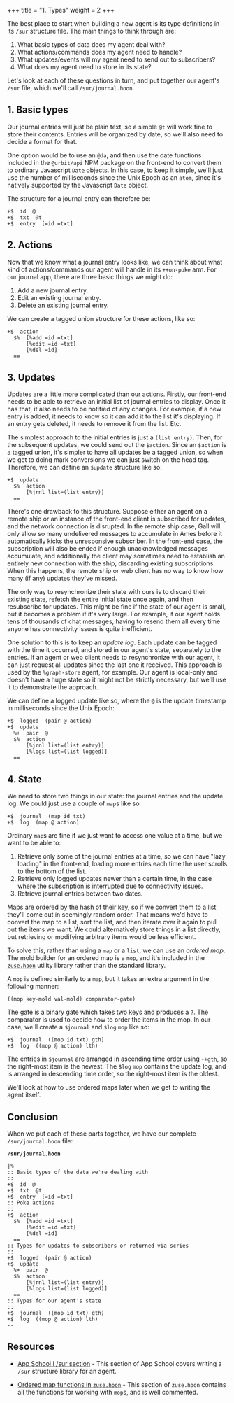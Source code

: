 +++
title = "1. Types"
weight = 2
+++

The best place to start when building a new agent is its type definitions in its
`/sur` structure file. The main things to think through are:

1. What basic types of data does my agent deal with?
2. What actions/commands does my agent need to handle?
3. What updates/events will my agent need to send out to subscribers?
4. What does my agent need to store in its state?

Let's look at each of these questions in turn, and put together our agent's
`/sur` file, which we'll call `/sur/journal.hoon`.

## 1. Basic types

Our journal entries will just be plain text, so a simple `@t` will work fine to
store their contents. Entries will be organized by date, so we'll also need to
decide a format for that.

One option would be to use an `@da`, and then use the date functions included
in the `@urbit/api` NPM package on the front-end to convert them to ordinary
Javascript `Date` objects. In this case, to keep it simple, we'll just use the
number of milliseconds since the Unix Epoch as an `atom`, since it's natively
supported by the Javascript `Date` object.

The structure for a journal entry can therefore be:

```hoon
+$  id  @
+$  txt  @t
+$  entry  [=id =txt]
```

## 2. Actions

Now that we know what a journal entry looks like, we can think about what kind
of actions/commands our agent will handle in its `++on-poke` arm. For our
journal app, there are three basic things we might do:

1. Add a new journal entry.
2. Edit an existing journal entry.
3. Delete an existing journal entry.

We can create a tagged union structure for these actions, like so:

```hoon
+$  action
  $%  [%add =id =txt]
      [%edit =id =txt]
      [%del =id]
  ==
```

## 3. Updates

Updates are a little more complicated than our actions. Firstly, our front-end
needs to be able to retrieve an initial list of journal entries to display. Once
it has that, it also needs to be notified of any changes. For example, if a new
entry is added, it needs to know so it can add it to the list it's displaying.
If an entry gets deleted, it needs to remove it from the list. Etc.

The simplest approach to the initial entries is just a `(list entry)`. Then, for
the subsequent updates, we could send out the `$action`. Since an `$action` is a
tagged union, it's simpler to have all updates be a tagged union, so when we get
to doing mark conversions we can just switch on the head tag. Therefore, we can
define an `$update` structure like so:

```hoon
+$  update
  $%  action
      [%jrnl list=(list entry)]
  ==
```

There's one drawback to this structure. Suppose either an agent on a remote ship
or an instance of the front-end client is subscribed for updates, and the
network connection is disrupted. In the remote ship case, Gall will only allow
so many undelivered messages to accumulate in Ames before it automatically kicks
the unresponsive subscriber. In the front-end case, the subscription will also
be ended if enough unacknowledged messages accumulate, and additionally the
client may sometimes need to establish an entirely new connection with the ship,
discarding existing subscriptions. When this happens, the remote ship or web
client has no way to know how many (if any) updates they've missed.

The only way to resynchronize their state with ours is to discard their existing
state, refetch the entire initial state once again, and then resubscribe for
updates. This might be fine if the state of our agent is small, but it becomes a
problem if it's very large. For example, if our agent holds tens of thousands of
chat messages, having to resend them all every time anyone has connectivity
issues is quite inefficient.

One solution to this is to keep an _update log_. Each update can be tagged with
the time it occurred, and stored in our agent's state, separately to the
entries. If an agent or web client needs to resynchronize with our agent, it can
just request all updates since the last one it received. This approach is used
by the `%graph-store` agent, for example. Our agent is local-only and doesn't
have a huge state so it might not be strictly necessary, but we'll use it to
demonstrate the approach.

We can define a logged update like so, where the `@` is the update timestamp in
milliseconds since the Unix Epoch:

```hoon
+$  logged  (pair @ action)
+$  update
  %+  pair  @
  $%  action
      [%jrnl list=(list entry)]
      [%logs list=(list logged)]
  ==
```

## 4. State

We need to store two things in our state: the journal entries and the update
log. We could just use a couple of `map`s like so:

```hoon
+$  journal  (map id txt)
+$  log  (map @ action)
```

Ordinary `map`s are fine if we just want to access one value at a time, but we
want to be able to:

1. Retrieve only some of the journal entries at a time, so we can have "lazy
   loading" in the front-end, loading more entries each time the user scrolls to
   the bottom of the list.
2. Retrieve only logged updates newer than a certain time, in the case where the
   subscription is interrupted due to connectivity issues.
3. Retrieve journal entries between two dates.

Maps are ordered by the hash of their key, so if we convert them to a list
they'll come out in seemingly random order. That means we'd have to convert the
map to a list, sort the list, and then iterate over it again to pull out the
items we want. We could alternatively store things in a list directly, but
retrieving or modifying arbitrary items would be less efficient.

To solve this, rather than using a `map` or a `list`, we can use an _ordered
map_. The mold builder for an ordered map is a `mop`, and it's included in the
[`zuse.hoon`](https://github.com/urbit/urbit/blob/master/pkg/arvo/sys/zuse.hoon#L5284)
utility library rather than the standard library.

A `mop` is defined similarly to a `map`, but it takes an extra argument in the
following manner:

```hoon
((mop key-mold val-mold) comparator-gate)
```

The gate is a binary gate which takes two keys and produces a `?`. The
comparator is used to decide how to order the items in the mop. In our case,
we'll create a `$journal` and `$log` `mop` like so:

```hoon
+$  journal  ((mop id txt) gth)
+$  log  ((mop @ action) lth)
```

The entries in `$journal` are arranged in ascending time order using `++gth`, so
the right-most item is the newest. The `$log` `mop` contains the update log, and
is arranged in descending time order, so the right-most item is the oldest.

We'll look at how to use ordered maps later when we get to writing the agent
itself.

## Conclusion

When we put each of these parts together, we have our complete
`/sur/journal.hoon` file:

**`/sur/journal.hoon`**

```hoon {% copy=true mode="collapse" %}
|%
:: Basic types of the data we're dealing with
::
+$  id  @
+$  txt  @t
+$  entry  [=id =txt]
:: Poke actions
::
+$  action
  $%  [%add =id =txt]
      [%edit =id =txt]
      [%del =id]
  ==
:: Types for updates to subscribers or returned via scries
::
+$  logged  (pair @ action)
+$  update
  %+  pair  @
  $%  action
      [%jrnl list=(list entry)]
      [%logs list=(list logged)]
  ==
:: Types for our agent's state
::
+$  journal  ((mop id txt) gth)
+$  log  ((mop @ action) lth)
--
```

## Resources

- [App School I /sur section](/courses/app-school/7-sur-and-marks#sur) -
  This section of App School covers writing a `/sur` structure library for
  an agent.

- [Ordered map functions in
  `zuse.hoon`](https://github.com/urbit/urbit/blob/master/pkg/arvo/sys/zuse.hoon#L5284-L5688) -
  This section of `zuse.hoon` contains all the functions for working with
  `mop`s, and is well commented.
